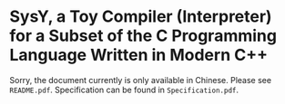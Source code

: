 # SysY, a Toy Compiler (Interpreter) for a Subset of the C Programming Language Written in Modern C++

Sorry, the document currently is only available in Chinese. Please see `README.pdf`. Specification can be found in `Specification.pdf`.